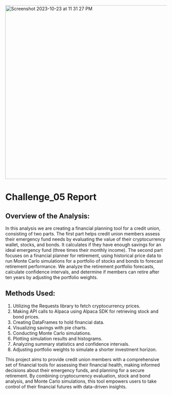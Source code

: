 <img width="542" alt="Screenshot 2023-10-23 at 11 31 27 PM" src="https://github.com/P4RASTOO/Challenge_05/assets/132952512/9aeb26cd-a6ff-4f5b-a871-c84023124807">

# Challenge_05 Report
## Overview of the Analysis:
In this analysis we are creating a financial planning tool for a credit union, consisting of two parts. The first part helps credit union members assess their emergency fund needs by evaluating the value of their cryptocurrency wallet, stocks, and bonds. It calculates if they have enough savings for an ideal emergency fund (three times their monthly income). 
The second part focuses on a financial planner for retirement, using historical price data to run Monte Carlo simulations for a portfolio of stocks and bonds to forecast retirement performance. We analyze the retirement portfolio forecasts, calculate confidence intervals, and determine if members can retire after ten years by adjusting the portfolio weights.

## Methods Used:
1) Utilizing the Requests library to fetch cryptocurrency prices.
2) Making API calls to Alpaca using Alpaca SDK for retrieving stock and bond prices.
3) Creating DataFrames to hold financial data.
4) Visualizing savings with pie charts.
5) Conducting Monte Carlo simulations.
6) Plotting simulation results and histograms.
7) Analyzing summary statistics and confidence intervals.
8) Adjusting portfolio weights to simulate a shorter investment horizon.

This project aims to provide credit union members with a comprehensive set of financial tools for assessing their financial health, making informed decisions about their emergency funds, and planning for a secure retirement. By combining cryptocurrency evaluation, stock and bond analysis, and Monte Carlo simulations, this tool empowers users to take control of their financial futures with data-driven insights.
